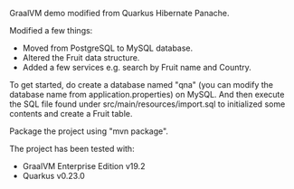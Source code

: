 GraalVM demo modified from Quarkus Hibernate Panache.

Modified a few things:
- Moved from PostgreSQL to MySQL database.
- Altered the Fruit data structure.
- Added a few services e.g. search by Fruit name and Country.

To get started, do create a database named "qna" (you can modify the database name from application.properties) on MySQL.
And then execute the SQL file found under src/main/resources/import.sql to initialized some contents and create a Fruit table.

Package the project using "mvn package".

The project has been tested with:
- GraalVM Enterprise Edition v19.2
- Quarkus v0.23.0

